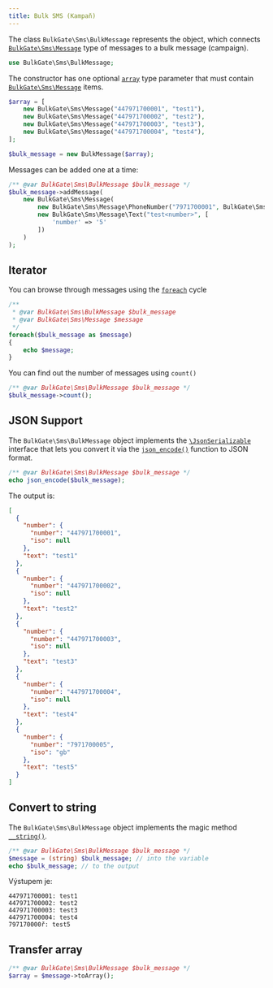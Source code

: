 ```yaml
---
title: Bulk SMS (Kampaň)
---
```


The class `BulkGate\Sms\BulkMessage` represents the object, which connects [`BulkGate\Sms\Message`](php-sdk-message.md) type of messages to a bulk message (campaign).

``` php
use BulkGate\Sms\BulkMessage;
```

The constructor has one optional [`array`](http://php.net/manual/en/language.types.array.php) type parameter that must contain [`BulkGate\Sms\Message`](php-sdk-message.md) items.

``` php
$array = [
    new BulkGate\Sms\Message("447971700001", "test1"),
    new BulkGate\Sms\Message("447971700002", "test2"),
    new BulkGate\Sms\Message("447971700003", "test3"),
    new BulkGate\Sms\Message("447971700004", "test4"),
];

$bulk_message = new BulkMessage($array);
```

Messages can be added one at a time:

``` php 
/** @var BulkGate\Sms\BulkMessage $bulk_message */
$bulk_message->addMessage(
    new BulkGate\Sms\Message(
        new BulkGate\Sms\Message\PhoneNumber("7971700001", BulkGate\Sms\Country::UNITED_KINGDOM),
        new BulkGate\Sms\Message\Text("test<number>", [
            'number' => '5'
        ])
    )
);
```

## Iterator

You can browse through messages using the [`foreach`](http://php.net/manual/en/control-structures.foreach.php) cycle 

``` php 
/** 
 * @var BulkGate\Sms\BulkMessage $bulk_message 
 * @var BulkGate\Sms\Message $message
 */
foreach($bulk_message as $message)
{
    echo $message;
}
```

You can find out the number of messages using `count()`

``` php 
/** @var BulkGate\Sms\BulkMessage $bulk_message */
$bulk_message->count();
```

## JSON Support

The `BulkGate\Sms\BulkMessage` object implements the [`\JsonSerializable`](http://php.net/manual/en/class.jsonserializable.php) interface that lets you convert it via the [`json_encode()`](http://php.net/manual/en/function.json-encode.php) function to JSON format.

``` php
/** @var BulkGate\Sms\BulkMessage $bulk_message */
echo json_encode($bulk_message);
```

The output is:

``` json
[
  {
    "number": {
      "number": "447971700001",
      "iso": null
    },
    "text": "test1"
  },
  {
    "number": {
      "number": "447971700002",
      "iso": null
    },
    "text": "test2"
  },
  {
    "number": {
      "number": "447971700003",
      "iso": null
    },
    "text": "test3"
  },
  {
    "number": {
      "number": "447971700004",
      "iso": null
    },
    "text": "test4"
  },
  {
    "number": {
      "number": "7971700005",
      "iso": "gb"
    },
    "text": "test5"
  }
]
```

## Convert to string

The `BulkGate\Sms\BulkMessage` object implements the magic method [`__string()`](http://php.net/manual/en/language.oop5.magic.php#object.tostring).

``` php
/** @var BulkGate\Sms\BulkMessage $bulk_message */
$message = (string) $bulk_message; // into the variable
echo $bulk_message; // to the output
```

Výstupem je:
```
447971700001: test1
447971700002: test2
447971700003: test3
447971700004: test4
797170000ř: test5
```

## Transfer array

``` php
/** @var BulkGate\Sms\BulkMessage $bulk_message */
$array = $message->toArray();
```
